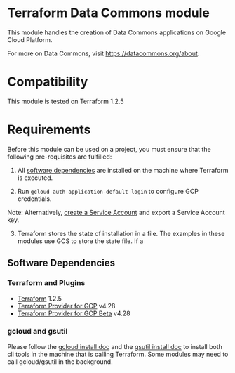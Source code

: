# Terraform Data Commons module

This module handles the creation of Data Commons applications on Google Cloud Platform.

For more on Data Commons, visit https://datacommons.org/about.

# Compatibility

This module is tested on Terraform 1.2.5

# Requirements

Before this module can be used on a project, you must ensure that the following pre-requisites are fulfilled:

1. All [software dependencies](#software-dependencies) are installed on the machine where Terraform is executed.

2. Run `gcloud auth application-default login` to configure GCP credentials.

Note: Alternatively, [create a Service Account](https://cloud.google.com/docs/authentication/production#create_service_account) and export a Service Account key.

3. Terraform stores the state of installation in a file. The examples in these modules use GCS to store the state file. If a 

## Software Dependencies

### Terraform and Plugins

- [Terraform](https://www.terraform.io/downloads.html) 1.2.5
- [Terraform Provider for GCP](https://github.com/hashicorp/terraform-provider-google) v4.28
- [Terraform Provider for GCP Beta](https://github.com/hashicorp/terraform-provider-google-beta) v4.28

### gcloud and gsutil

Please follow the [gcloud install doc](https://cloud.google.com/sdk/docs/install) and the [gsutil install doc](https://cloud.google.com/storage/docs/gsutil_install) to install both cli tools in the machine that is calling Terraform. Some modules may need to call gcloud/gsutil in the background. 
